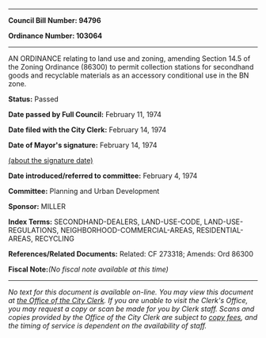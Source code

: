 

********

**Council Bill Number: 94796**
   
**Ordinance Number: 103064**
********

 AN ORDINANCE relating to land use and zoning, amending Section 14.5 of the Zoning Ordinance (86300) to permit collection stations for secondhand goods and recyclable materials as an accessory conditional use in the BN zone.

**Status:** Passed
   
**Date passed by Full Council:** February 11, 1974
   
**Date filed with the City Clerk:** February 14, 1974
   
**Date of Mayor's signature:** February 14, 1974
   
[(about the signature date)](/~public/approvaldate.htm)
   
   
   
**Date introduced/referred to committee:** February 4, 1974
   
**Committee:** Planning and Urban Development
   
**Sponsor:** MILLER
   
   
**Index Terms:** SECONDHAND-DEALERS, LAND-USE-CODE, LAND-USE-REGULATIONS, NEIGHBORHOOD-COMMERCIAL-AREAS, RESIDENTIAL-AREAS, RECYCLING

**References/Related Documents:** Related: CF 273318; Amends: Ord 86300

**Fiscal Note:**_(No fiscal note available at this time)_
********

_No text for this document is available on-line. You may view this document at [the Office of the City Clerk](http://www.seattle.gov/leg/clerk/contactUs.htm). If you are unable to visit the Clerk's Office, you may request a copy or scan be made for you by Clerk staff. Scans and copies provided by the Office of the City Clerk are subject to [copy fees](http://clerk.seattle.gov/~public/clerkfees.htm), and the timing of service is dependent on the availability of staff._

